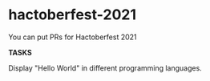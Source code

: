 # hactoberfest-2021
You can put PRs for Hactoberfest 2021

<strong>TASKS</strong>

<p>Display "Hello World" in different programming languages.</p>
